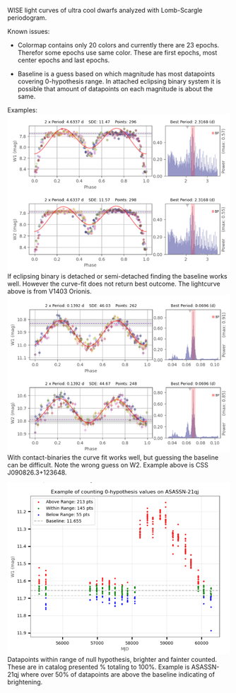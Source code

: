 WISE light curves of ultra cool dwarfs analyzed with Lomb-Scargle periodogram.

Known issues:
- Colormap contains only 20 colors and currently there are 23 epochs. Therefor some epochs use same color. These are first epochs, most center epochs and last epochs.

- Baseline is a guess based on which magnitude has most datapoints covering 0-hypothesis range. In attached eclipsing binary system it is possible that amount of datapoints on each magnitude is about the same. 

Examples:
![V1403_Orionis](https://github.com/ASainio/WISE-Light-Curves/blob/main/example_images/V1403_Orionis.png)
If eclipsing binary is detached or semi-detached finding the baseline works well. However the curve-fit does not return best outcome. The lightcurve above is from V1403 Orionis.
![CSS J090826.3+123648](https://github.com/ASainio/WISE-Light-Curves/blob/main/example_images/CSS%20J090826.3%2B123648.png)
With contact-binaries the curve fit works well, but guessing the baseline can be difficult. Note the wrong guess on W2.
Example above is CSS J090826.3+123648. 

![Alt text](https://github.com/ASainio/WISE-Light-Curves/blob/main/null-hyph.png)
Datapoints within range of null hypothesis, brighter and fainter counted. These are in catalog presented % totaling to 100%. Example is ASASSN-21qj where over 50% of datapoints are above the baseline indicating of brightening.








